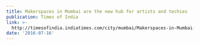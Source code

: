 ```yaml
---
title: Makerspaces in Mumbai are the new hub for artists and techies
publication: Times of India
link: >-
  http://timesofindia.indiatimes.com/city/mumbai/Makerspaces-in-Mumbai-are-the-new-hub-for-artists-and-techies/articleshow/53227195.cms
date: '2016-07-16'
---
```


